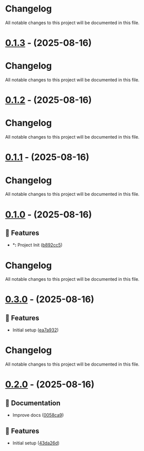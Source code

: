 # Changelog

All notable changes to this project will be documented in this file.

# [0.1.3](https://github.com/frstycodes/typesafe-query-keys/compare/v0.1.2...v0.1.3) - (2025-08-16)

# Changelog

All notable changes to this project will be documented in this file.

# [0.1.2](https://github.com/frstycodes/typesafe-query-keys/compare/v0.1.1...v0.1.2) - (2025-08-16)

# Changelog

All notable changes to this project will be documented in this file.

# [0.1.1](https://github.com/frstycodes/typesafe-query-keys/compare/v0.1.0...v0.1.1) - (2025-08-16)

# Changelog

All notable changes to this project will be documented in this file.

# [0.1.0](https://github.com/frstycodes/typesafe-query-keys/tree/v0.1.0) - (2025-08-16)

## 🚀 Features

- ***:** Project Init ([b892cc5](https://github.com/frstycodes/typesafe-query-keys/commit/b892cc5b4c9054e2b9f88bba5a6a9a1b3240030b))

# Changelog

All notable changes to this project will be documented in this file.

# [0.3.0](https://github.com/frstycodes/typesafe-query-keys/tree/v0.3.0) - (2025-08-16)

## 🚀 Features

- Initial setup ([ea7a932](https://github.com/frstycodes/typesafe-query-keys/commit/ea7a932a0ece623d9a20c4254077e521f2432681))

# Changelog

All notable changes to this project will be documented in this file.

# [0.2.0](https://github.com/frstycodes/typesafe-query-keys/tree/v0.2.0) - (2025-08-16)

## 📝 Documentation

- Improve docs ([0058ca9](https://github.com/frstycodes/typesafe-query-keys/commit/0058ca9b2e7fe7f7ae3873b8ed83ef7326a4bc86))

## 🚀 Features

- Initial setup ([43da26d](https://github.com/frstycodes/typesafe-query-keys/commit/43da26d11177b4d6bb5536042f4f27f22022f547))

